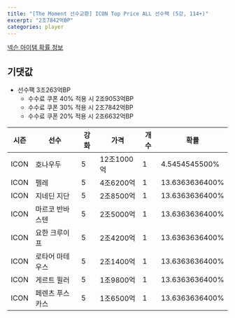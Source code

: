 ```yaml
---
title: "[The Moment 선수교환] ICON Top Price ALL 선수팩 (5강, 114+)"
excerpt: "2조7842억BP"
categories: player
---
```

[넥슨 아이템 확률 정보](http://iteminfo.nexon.com/probability/fo4?sn=6725)

## 기댓값
  - 선수팩 3조263억BP
    - 수수료 쿠폰 40% 적용 시 2조9053억BP
    - 수수료 쿠폰 30% 적용 시 2조7842억BP
    - 수수료 쿠폰 20% 적용 시 2조6632억BP


|시즌|선수|강화|가격|개수|확률|
|---|---|---|---|---|---|
|ICON|호나우두|5|12조1000억|1|4.5454545500%|
|ICON|펠레|5|4조6200억|1|13.6363636400%|
|ICON|지네딘 지단|5|2조8500억|1|13.6363636400%|
|ICON|마르코 반바스텐|5|2조5000억|1|13.6363636400%|
|ICON|요한 크루이프|5|2조4200억|1|13.6363636400%|
|ICON|로타어 마테우스|5|2조1400억|1|13.6363636400%|
|ICON|게르트 뮐러|5|1조9800억|1|13.6363636400%|
|ICON|페렌츠 푸스카스|5|1조6500억|1|13.6363636400%|
